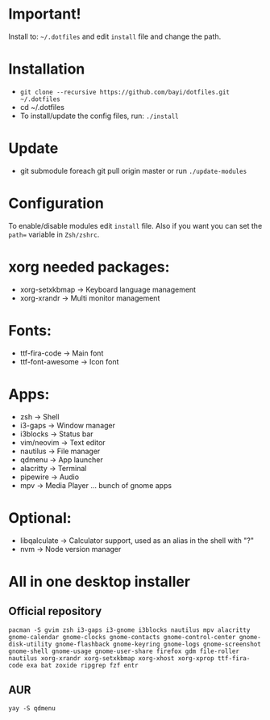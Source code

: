 
# Important!
Install to: `~/.dotfiles` and edit `install` file and change the path.

# Installation
- `git clone --recursive https://github.com/bayi/dotfiles.git ~/.dotfiles`
- cd ~/.dotfiles
- To install/update the config files, run: `./install`

# Update
- git submodule foreach git pull origin master or run `./update-modules`

# Configuration
To enable/disable modules edit `install` file. Also if you want you can set the `path=` variable in `Zsh/zshrc`.

# xorg needed packages:
 - xorg-setxkbmap   -> Keyboard language management
 - xorg-xrandr      -> Multi monitor management

# Fonts:
 - ttf-fira-code    -> Main font
 - ttf-font-awesome -> Icon font

# Apps:
 - zsh              -> Shell
 - i3-gaps          -> Window manager
 - i3blocks         -> Status bar
 - vim/neovim       -> Text editor
 - nautilus         -> File manager
 - qdmenu           -> App launcher
 - alacritty        -> Terminal
 - pipewire         -> Audio
 - mpv              -> Media Player
 ... bunch of gnome apps

# Optional:
 - libqalculate     -> Calculator support, used as an alias in the shell with "?"
 - nvm              -> Node version manager

# All in one desktop installer

## Official repository
```
pacman -S gvim zsh i3-gaps i3-gnome i3blocks nautilus mpv alacritty gnome-calendar gnome-clocks gnome-contacts gnome-control-center gnome-disk-utility gnome-flashback gnome-keyring gnome-logs gnome-screenshot gnome-shell gnome-usage gnome-user-share firefox gdm file-roller nautilus xorg-xrandr xorg-setxkbmap xorg-xhost xorg-xprop ttf-fira-code exa bat zoxide ripgrep fzf entr
```

## AUR
```
yay -S qdmenu
```
